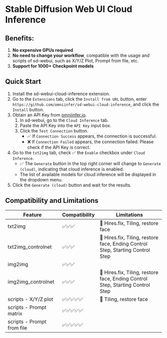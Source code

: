 # Stable Diffusion Web UI Cloud Inference

## Benefits:
1. **No expensive GPUs required**
2. **No need to change your workflow**, compatible with the usage and scripts of sd-webui, such as X/Y/Z Plot, Prompt from file, etc.
3. **Support for 1000+ Checkpoint models**

## Quick Start

1. Install the sd-webui-cloud-inference extension.
2. Go to the `Extensions` tab, click the `Install from URL` button, enter `https://github.com/omniinfer/sd-webui-cloud-inference`, and click the `Install` button.
3. Obtain an API Key from [omniinfer.io](https://omniinfer.readme.io/reference/try-api#find-your-key).
    1. In sd-webui, go to the `Cloud Inference` tab.
    2. Paste the API Key into the `API Key` input box.
    3. Click the `Test Connection` button.
       * ✅ If `Connection Success` appears, the connection is successful.
       * ❌ If `Connection Failed` appears, the connection failed. Please check if the API Key is correct.
4. Go to the `txt2img` tab, check ✅ the `Enable` checkbox under `Cloud Inference`.
   * ✅ The `Generate` button in the top right corner will change to `Generate (cloud)`, indicating that cloud inference is enabled.
   * The list of available models for cloud inference will be displayed in the dropdown menu.
5. Click the `Generate (cloud)` button and wait for the results.

## Compatibility and Limitations

| Feature                    | Compatibility | Limitations                                                                   |
| -------------------------- | ------------- | ----------------------------------------------------------------------------- |
| txt2img                    | ✅✅✅           | 🚫 Hires.fix, Tiling, restore face                                             |
| txt2img_controlnet         | ✅✅✅           | 🚫 Hires.fix, Tiling, restore face, Ending Control Step, Starting Control Step |
| img2img                    | ✅✅✅           |                                                                               |
| img2img_controlnet         | ✅✅✅           | 🚫 Hires.fix, Tiling, restore face, Ending Control Step, Starting Control Step |
| scripts - X/Y/Z plot       | ✅✅✅✅✅         | 🚫 Tiling, restore face                                                        |
| scripts - Prompt matrix    | ✅✅✅✅✅         |                                                                               |
| scripts - Prompt from file | ✅✅✅✅✅         |                                                                               |
